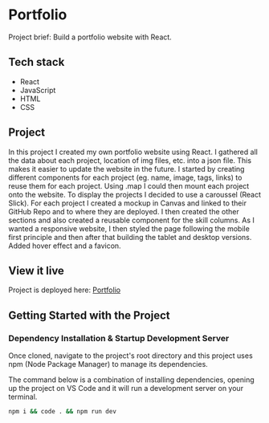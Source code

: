 # Portfolio
Project brief: Build a portfolio website with React. 

## Tech stack
- React
- JavaScript
- HTML
- CSS

## Project

In this project I created my own portfolio website using React. I gathered all the data about each project, location of img files, etc. into a json file. This makes it easier to update the website in the future. I started by creating different components for each project (eg. name, image, tags, links) to reuse them for each project. Using .map I could then mount each project onto the website. To display the projects I decided to use a caroussel (React Slick). For each project I created a mockup in Canvas and linked to their GitHub Repo and to where they are deployed. I then created the other sections and also created a reusable component for the skill columns. As I wanted a responsive website, I then styled the page following the mobile first principle and then after that building the tablet and desktop versions. Added hover effect and a favicon.    

## View it live
Project is deployed here: [Portfolio](https://test)


## Getting Started with the Project

### Dependency Installation & Startup Development Server

Once cloned, navigate to the project's root directory and this project uses npm (Node Package Manager) to manage its dependencies.

The command below is a combination of installing dependencies, opening up the project on VS Code and it will run a development server on your terminal.

```bash
npm i && code . && npm run dev
```

